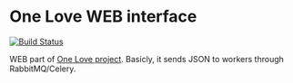 One Love WEB interface
======================

[![Build Status](https://travis-ci.org/one-love/web.svg?branch=master)](https://travis-ci.org/one-love/web)

WEB part of [One Love project](https://github.com/one-love/one-love). Basicly, it sends JSON to workers through RabbitMQ/Celery.
